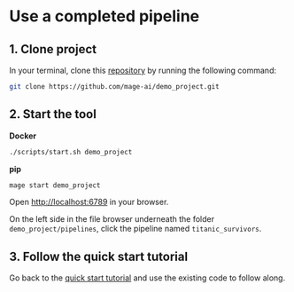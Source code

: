 # Use a completed pipeline

## 1. Clone project

In your terminal, clone this [repository](https://github.com/mage-ai/demo_project)
by running the following command:

```bash
git clone https://github.com/mage-ai/demo_project.git
```

## 2. Start the tool

<b>Docker</b>
```bash
./scripts/start.sh demo_project
```

<b>pip</b>
```bash
mage start demo_project
```

Open [http://localhost:6789](http://localhost:6789) in your browser.

On the left side in the file browser underneath the folder `demo_project/pipelines`,
click the pipeline named `titanic_survivors`.

## 3. Follow the quick start tutorial

Go back to the [quick start tutorial](README.md#3-play-around-with-scratchpad)
and use the existing code to follow along.
